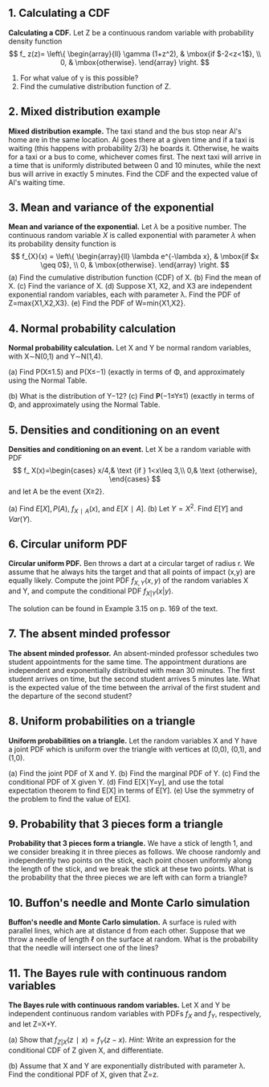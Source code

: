 ## 1. Calculating a CDF

**Calculating a CDF.** Let Z be a continuous random variable with probability density function
$$
f_ z(z)= \left\{  \begin{array}{ll} \gamma (1+z^2), &  \mbox{if $-2<z<1$}, \\ 0, &  \mbox{otherwise}. \end{array} \right.
$$

1. For what value of γ is this possible?
2. Find the cumulative distribution function of Z.



## 2. Mixed distribution example

**Mixed distribution example.** The taxi stand and the bus stop near Al's home are in the same location. Al goes there at a given time and if a taxi is waiting (this happens with probability 2/3) he boards it. Otherwise, he waits for a taxi or a bus to come, whichever comes first. The next taxi will arrive in a time that is uniformly distributed between 0 and 10 minutes, while the next bus will arrive in exactly 5 minutes. Find the CDF and the expected value of Al's waiting time.



## 3. Mean and variance of the exponential

**Mean and variance of the exponential.** Let $λ$ be a positive number. The continuous random variable $X$ is called exponential with parameter $λ$ when its probability density function is
$$
f_{X}(x) = \left\{  \begin{array}{ll} \lambda e^{-\lambda x}, &  \mbox{if $x \geq 0$}, \\ 0, &  \mbox{otherwise}. \end{array} \right.
$$
(a) Find the cumulative distribution function (CDF) of X.
(b) Find the mean of X. 
(c) Find the variance of X. 
(d) Suppose X1, X2, and X3 are independent exponential random variables, each with parameter λ. Find the PDF of Z=max{X1,X2,X3}. 
(e) Find the PDF of W=min{X1,X2}.



## 4. Normal probability calculation

**Normal probability calculation.** Let X and Y be normal random variables, with X∼N(0,1) and Y∼N(1,4).

(a) Find P(X≤1.5) and P(X≤−1) (exactly in terms of Φ, and approximately using the Normal Table.

(b) What is the distribution of Y−12?
(c) Find **P**(−1≤Y≤1) (exactly in terms of Φ, and approximately using the Normal Table.



## 5. Densities and conditioning on an event

**Densities and conditioning on an event.** Let X be a random variable with PDF
$$
f_ X(x)=\begin{cases}  x/4,&  \text {if } 1<x\leq 3,\\ 0,&  \text {otherwise}, \end{cases}
$$
and let A be the event {X≥2}.

(a) Find $E[X], P(A)$, $f_{X∣A}(x)$, and $E[X∣A]$.
(b) Let $Y=X^2$. Find $E[Y]$ and $Var(Y)$.



## 6. Circular uniform PDF

**Circular uniform PDF.** Ben throws a dart at a circular target of radius r. We assume that he always hits the target and that all points of impact (x,y) are equally likely. Compute the joint PDF $f_{X,Y}(x,y)$ of the random variables X and Y, and compute the conditional PDF $f_{X|Y}(x|y)$.

The solution can be found in Example 3.15 on p. 169 of the text.



## 7. The absent minded professor

**The absent minded professor.** An absent-minded professor schedules two student appointments for the same time. The appointment durations are independent and exponentially distributed with mean 30 minutes. The first student arrives on time, but the second student arrives 5 minutes late. What is the expected value of the time between the arrival of the first student and the departure of the second student?



## 8. Uniform probabilities on a triangle

 **Uniform probabilities on a triangle.** Let the random variables X and Y have a joint PDF which is uniform over the triangle with vertices at (0,0), (0,1), and (1,0).

(a) Find the joint PDF of X and Y.
(b) Find the marginal PDF of Y. 
(c) Find the conditional PDF of X given Y. 
(d) Find E[X∣Y=y], and use the total expectation theorem to find E[X] in terms of E[Y].
(e) Use the symmetry of the problem to find the value of E[X].



## 9. Probability that 3 pieces form a triangle

**Probability that 3 pieces form a triangle.** We have a stick of length 1, and we consider breaking it in three pieces as follows. We choose randomly and independently two points on the stick, each point chosen uniformly along the length of the stick, and we break the stick at these two points. What is the probability that the three pieces we are left with can form a triangle?



## 10. Buffon's needle and Monte Carlo simulation

**Buffon's needle and Monte Carlo simulation.** A surface is ruled with parallel lines, which are at distance d from each other. Suppose that we throw a needle of length ℓ on the surface at random. What is the probability that the needle will intersect one of the lines?



## 11. The Bayes rule with continuous random variables

**The Bayes rule with continuous random variables.** Let X and Y be independent continuous random variables with PDFs $f_X$ and $f_Y$, respectively, and let Z=X+Y.

(a) Show that $f_{Z|X}(z∣x)=f_{Y}(z−x)$. *Hint:* Write an expression for the conditional CDF of Z given X, and differentiate.

(b) Assume that X and Y are exponentially distributed with parameter λ. Find the conditional PDF of X, given that Z=z.